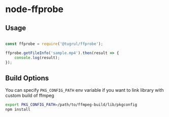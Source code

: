# node-ffprobe

## Usage

```javascript

const ffprobe = require('@tugrul/ffprobe');

ffprobe.getFileInfo('sample.mp4').then(result => {
    console.log(result);
});

```


## Build Options

You can specify `PKG_CONFIG_PATH` env variable if you want to link library with custom build of ffmpeg

```bash
export PKG_CONFIG_PATH=/path/to/ffmpeg-build/lib/pkgconfig
npm install
```


